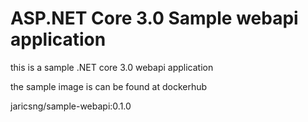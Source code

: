 # ASP.NET Core 3.0 Sample webapi application

this is a sample .NET core 3.0 webapi application

the sample image is can be found at dockerhub

jaricsng/sample-webapi:0.1.0

